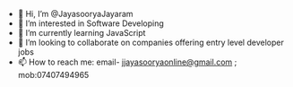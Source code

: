 - 👋 Hi, I’m @JayasooryaJayaram
- 👀 I’m interested in Software Developing
- 🌱 I’m currently learning JavaScript 
- 💞️ I’m looking to collaborate on companies offering entry level developer jobs
- 📫 How to reach me: email- jjayasooryaonline@gmail.com ; mob:07407494965

<!---
JayasooryaJayaram/JayasooryaJayaram is a ✨ special ✨ repository because its `README.md` (this file) appears on your GitHub profile.
You can click the Preview link to take a look at your changes.
--->
